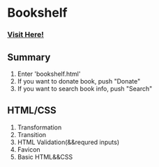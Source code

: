 <h1>Bookshelf</h1>
<p>
<h3><a href="https://hy6219.github.io/Bookshelf/bookshelf.html">Visit Here!</a></h3>
</p>
<p><h2>Summary</h2></p>
<ol type="1">
  <li>Enter 'bookshelf.html'</li>
  <li>If you want to donate book, push "Donate"</li>
  <li>If you want to search book info, push "Search"</li>
 </ol>
 <p><h2>HTML/CSS</h2></p>
 <ol type="1">
  <li>Transformation</li>
  <li>Transition</li>
  <li>HTML Validation(&&requred inputs)</li>
  <li>Favicon</li>
  <li>Basic HTML&&CSS</li>
 </ol>
